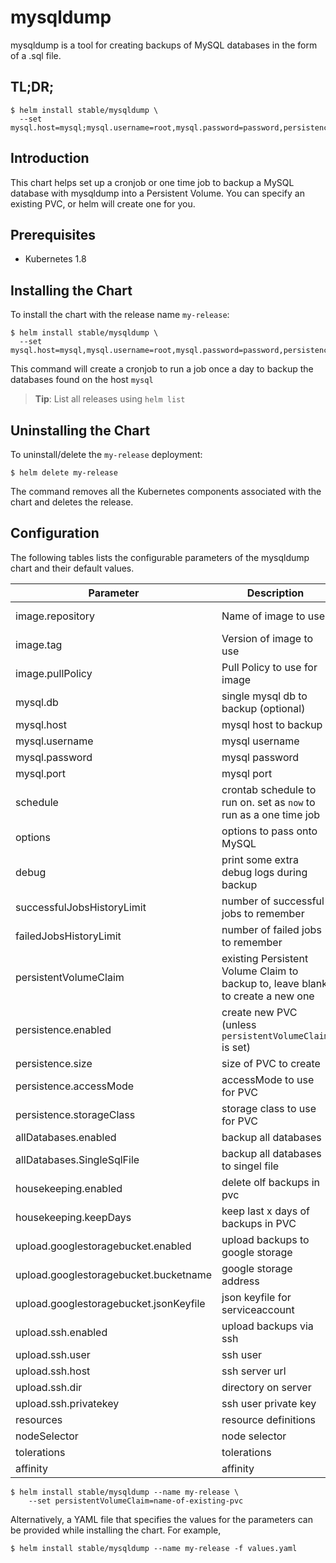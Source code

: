# mysqldump

mysqldump is a tool for creating backups of MySQL databases in the form of a .sql file.

## TL;DR;

```console
$ helm install stable/mysqldump \
  --set mysql.host=mysql;mysql.username=root,mysql.password=password,persistence.enabled=true
```

## Introduction

This chart helps set up a cronjob or one time job to backup a MySQL database with mysqldump into a Persistent Volume. You can specify an existing PVC, or helm will create one for you.


## Prerequisites
  - Kubernetes 1.8

## Installing the Chart

To install the chart with the release name `my-release`:

```console
$ helm install stable/mysqldump \
  --set mysql.host=mysql,mysql.username=root,mysql.password=password,persistence.enabled=true
```

This command will create a cronjob to run a job once a day to backup the databases found on the host `mysql`

> **Tip**: List all releases using `helm list`

## Uninstalling the Chart

To uninstall/delete the `my-release` deployment:

```console
$ helm delete my-release
```

The command removes all the Kubernetes components associated with the chart and deletes the release.

## Configuration

The following tables lists the configurable parameters of the mysqldump chart and their default values.

Parameter                       | Description                               | Default
------------------------------- | ----------------------------------------- | ------------------------------
image.repository                | Name of image to use                      | monotek/gcloud-mysql
image.tag                       | Version of image to use                   | "latest"
image.pullPolicy                | Pull Policy to use for image              | IfNotPresent
mysql.db                        | single mysql db to backup (optional)      | mysql
mysql.host                      | mysql host to backup                      | mysql
mysql.username                  | mysql username                            | root
mysql.password                  | mysql password                            | ""
mysql.port                      | mysql port                                | 3306
schedule                        | crontab schedule to run on. set as `now` to run as a one time job | "0/5 * * * *"
options                         | options to pass onto MySQL | "--opt --single-transaction"
debug                           | print some extra debug logs during backup | false
successfulJobsHistoryLimit      | number of successful jobs to remember     | 5
failedJobsHistoryLimit          | number of failed jobs to remember         | 5
persistentVolumeClaim           | existing Persistent Volume Claim to backup to, leave blank to create a new one
persistence.enabled             | create new PVC (unless `persistentVolumeClaim` is set) | true
persistence.size                | size of PVC to create                     | 8Gi
persistence.accessMode          | accessMode to use for PVC                 | ReadWriteOnce
persistence.storageClass        | storage class to use for PVC              |
allDatabases.enabled            | backup all databases                      | true   
allDatabases.SingleSqlFile      | backup all databases to singel file       | false
housekeeping.enabled            | delete olf backups in pvc                 | true     
housekeeping.keepDays           | keep last x days of backups in PVC        | 10
upload.googlestoragebucket.enabled | upload backups to google storage       | false
upload.googlestoragebucket.bucketname | google storage address              | gs://mybucket/test
upload.googlestoragebucket.jsonKeyfile | json keyfile for serviceaccount    | ""
upload.ssh.enabled              | upload backups via ssh                    | false
upload.ssh.user                 | ssh user                                  | backup
upload.ssh.host                 | ssh server url                            | yourdomain.com
upload.ssh.dir                  | directory on server                       | /backup
upload.ssh.privatekey           | ssh user private key                      | ""
resources                       | resource definitions                      | {}
nodeSelector                    | node selector                             | {}
tolerations                     | tolerations                               | []
affinity                        | affinity                                  | {}

```console
$ helm install stable/mysqldump --name my-release \
    --set persistentVolumeClaim=name-of-existing-pvc
```

Alternatively, a YAML file that specifies the values for the parameters can be provided while installing the chart. For example,

```console
$ helm install stable/mysqldump --name my-release -f values.yaml
```
